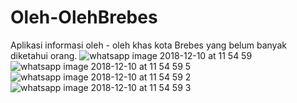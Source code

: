 # Oleh-OlehBrebes
Aplikasi informasi oleh - oleh khas kota Brebes yang belum banyak diketahui orang.
![whatsapp image 2018-12-10 at 11 54 59](https://user-images.githubusercontent.com/43864735/49735374-aa3bdf80-fcb9-11e8-992e-2bdb780d32a5.jpeg)
![whatsapp image 2018-12-10 at 11 54 59 5](https://user-images.githubusercontent.com/43864735/49735382-af992a00-fcb9-11e8-81fb-802ab7da9d10.jpeg)
![whatsapp image 2018-12-10 at 11 54 59 2](https://user-images.githubusercontent.com/43864735/49735394-b758ce80-fcb9-11e8-91e0-1256cea7dc7f.jpeg)
![whatsapp image 2018-12-10 at 11 54 59 3](https://user-images.githubusercontent.com/43864735/49735412-bd4eaf80-fcb9-11e8-8e9d-34464a38dcc9.jpeg)
